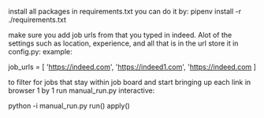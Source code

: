 
install all packages in requirements.txt
you can do it by:
pipenv install -r ./requirements.txt


make sure you add job urls from that you typed in indeed. Alot of the settings such as location, experience, and all that is in the url 
store it in config.py:
example:

job_urls = [
    'https://indeed.com',
    'https://indeed1.com',
    'https://indeed.com
]

to filter for jobs that stay within job board and start bringing up each link in browser 1 by 1
run manual_run.py interactive:

python -i manual_run.py
run()
apply()





